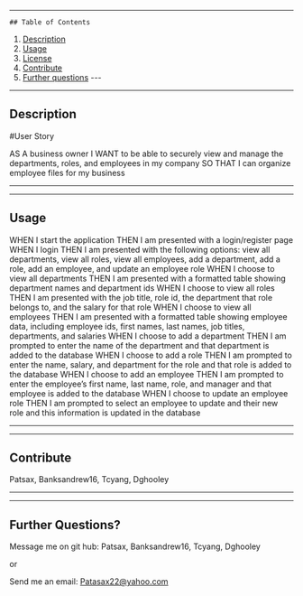   ---
    ## Table of Contents

   1. [Description](#description)
   2. [Usage](#usage)
   3. [License](#license)
   4. [Contribute](#contribute)
   5. [Further questions](#questions)
    ---

   ---
   ## Description


   #User Story
    
   AS A business owner 
   I WANT to be able to securely view and manage the departments, roles, and employees in my company 
   SO THAT I can organize employee files for my business

  
   ---


   ---
   ## Usage


   WHEN I start the application
   THEN I am presented with a login/register page
   WHEN I login
   THEN I am presented with the following options: view all departments, view all roles, view all employees, add a department, add a role, add an employee, and update an employee role
   WHEN I choose to view all departments
   THEN I am presented with a formatted table showing department names and department ids
   WHEN I choose to view all roles
   THEN I am presented with the job title, role id, the department that role belongs to, and the salary for that role
   WHEN I choose to view all employees
   THEN I am presented with a formatted table showing employee data, including employee ids, first names, last names, job titles, departments, and salaries
   WHEN I choose to add a department
   THEN I am prompted to enter the name of the department and that department is added to the database
   WHEN I choose to add a role
   THEN I am prompted to enter the name, salary, and department for the role and that role is added to the database
   WHEN I choose to add an employee
   THEN I am prompted to enter the employee’s first name, last name, role, and manager and that employee is added to the database
   WHEN I choose to update an employee role
   THEN I am prompted to select an employee to update and their new role and this information is updated in the database
   
  ---
    
   ---
   
   ## Contribute
   

 
   Patsax, Banksandrew16, Tcyang, Dghooley
  
   ---

   ---
   ## Further Questions?
    
   Message me on git hub: Patsax, Banksandrew16, Tcyang, Dghooley

   or

   Send me an email: Patasax22@yahoo.com
